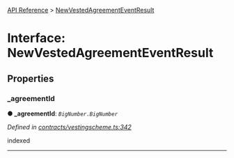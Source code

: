 [API Reference](../README.md) > [NewVestedAgreementEventResult](../interfaces/NewVestedAgreementEventResult.md)



# Interface: NewVestedAgreementEventResult


## Properties
<a id="_agreementId"></a>

###  _agreementId

**●  _agreementId**:  *`BigNumber.BigNumber`* 

*Defined in [contracts/vestingscheme.ts:342](https://github.com/daostack/arc.js/blob/616f6e7/lib/contracts/vestingscheme.ts#L342)*



indexed




___


